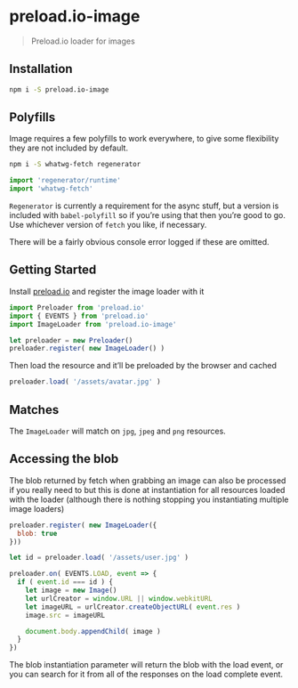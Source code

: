 # preload.io-image

> Preload.io loader for images

## Installation

```sh
npm i -S preload.io-image
```

## Polyfills

Image requires a few polyfills to work everywhere, to give some flexibility they are not included by default.

```sh
npm i -S whatwg-fetch regenerator
```

```js
import 'regenerator/runtime'
import 'whatwg-fetch'
```

`Regenerator` is currently a requirement for the async stuff, but a version is included with `babel-polyfill` so if you’re using that then you’re good to go. Use whichever version of `fetch` you like, if necessary.

There will be a fairly obvious console error logged if these are omitted.

## Getting Started

Install [preload.io](https://github.com/mattstyles/preload.io) and register the image loader with it

```js
import Preloader from 'preload.io'
import { EVENTS } from 'preload.io'
import ImageLoader from 'preload.io-image'

let preloader = new Preloader()
preloader.register( new ImageLoader() )
```

Then load the resource and it’ll be preloaded by the browser and cached

```js
preloader.load( '/assets/avatar.jpg' )
```

## Matches

The `ImageLoader` will match on `jpg`, `jpeg` and `png` resources.

## Accessing the blob

The blob returned by fetch when grabbing an image can also be processed if you really need to but this is done at instantiation for all resources loaded with the loader (although there is nothing stopping you instantiating multiple image loaders)

```js
preloader.register( new ImageLoader({
  blob: true
}))

let id = preloader.load( '/assets/user.jpg' )

preloader.on( EVENTS.LOAD, event => {
  if ( event.id === id ) {
    let image = new Image()
    let urlCreator = window.URL || window.webkitURL
    let imageURL = urlCreator.createObjectURL( event.res )
    image.src = imageURL

    document.body.appendChild( image )
  }
})
```

The blob instantiation parameter will return the blob with the load event, or you can search for it from all of the responses on the load complete event.
